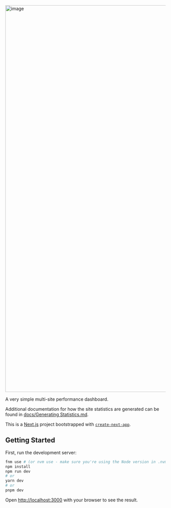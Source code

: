 <img width="1217" alt="image" src="https://user-images.githubusercontent.com/18164832/217257035-9d818e62-cf25-4cae-b6ae-f949c75cf963.png">

A very simple multi-site performance dashboard.

Additional documentation for how the site statistics are generated can be found in [docs/Generating Statistics.md](docs/Generating%20Statistics.md).

This is a [Next.js](https://nextjs.org/) project bootstrapped with [`create-next-app`](https://github.com/vercel/next.js/tree/canary/packages/create-next-app).

## Getting Started

First, run the development server:

```bash
fnm use # (or nvm use - make sure you're using the Node version in .nvmrc)
npm install
npm run dev
# or
yarn dev
# or
pnpm dev
```

Open [http://localhost:3000](http://localhost:3000) with your browser to see the result.
